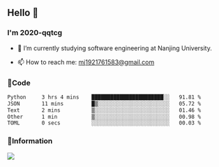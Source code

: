 ## Hello 👋


### I'm 2020-qqtcg

- 🔭 I’m currently studying software engineering at Nanjing University. 
<!-- - 🌱 I’m currently learning MLsys and -->
<!-- - 👯 I’m looking to collaborate on ... -->
<!-- - 🤔 I’m looking for help with ... -->
<!-- - 💬 Ask me about ... -->
- 📫 How to reach me: mj1921761583@gmail.com
<!-- - 😄 Pronouns: ... -->
<!-- - ⚡ Fun fact: ... -->

### 🌱Code
<!--START_SECTION:waka-->

```txt
Python     3 hrs 4 mins    ███████████████████████░░   91.81 %
JSON       11 mins         █▒░░░░░░░░░░░░░░░░░░░░░░░   05.72 %
Text       2 mins          ▒░░░░░░░░░░░░░░░░░░░░░░░░   01.46 %
Other      1 min           ▒░░░░░░░░░░░░░░░░░░░░░░░░   00.98 %
TOML       0 secs          ░░░░░░░░░░░░░░░░░░░░░░░░░   00.03 %
```

<!--END_SECTION:waka-->

### 💬Information
![](https://github-readme-stats.vercel.app/api?username=2020-qqtcg&theme=buefy&hide_border=false)


<!-- <div align="center"> <img src="https://github-readme-activity-graph.vercel.app/graph?username=2020-qqtcg&theme=minimal" /> </div> -->


